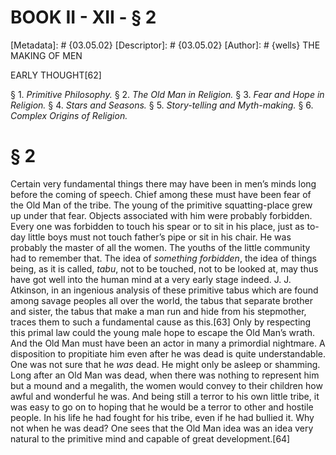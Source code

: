 # BOOK II - XII - § 2
[Metadata]: # {03.05.02}
[Descriptor]: # {03.05.02}
[Author]: # {wells}
THE MAKING OF MEN

EARLY THOUGHT[62]

§ 1. _Primitive Philosophy._ § 2. _The Old Man in Religion._ § 3.
_Fear and Hope in Religion._ § 4. _Stars and Seasons._ § 5.      _Story-telling
and Myth-making._ § 6. _Complex Origins of      Religion._

# § 2
Certain very fundamental things there may have been in men’s minds long before
the coming of speech. Chief among these must have been fear of the Old Man of
the tribe. The young of the primitive squatting-place grew up under that fear.
Objects associated with him were probably forbidden. Every one was forbidden to
touch his spear or to sit in his place, just as to-day little boys must not
touch father’s pipe or sit in his chair. He was probably the master of all the
women. The youths of the little community had to remember that. The idea of
_something forbidden_, the idea of things being, as it is called, _tabu_, not
to be touched, not to be looked at, may thus have got well into the human mind
at a very early stage indeed. J. J. Atkinson, in an ingenious analysis of these
primitive tabus which are found among savage peoples all over the world, the
tabus that separate brother and sister, the tabus that make a man run and hide
from his stepmother, traces them to such a fundamental cause as this.[63] Only
by respecting this primal law could the young male hope to escape the Old Man’s
wrath. And the Old Man must have been an actor in many a primordial nightmare.
A disposition to propitiate him even after he was dead is quite understandable.
One was not sure that he _was_ dead. He might only be asleep or shamming. Long
after an Old Man was dead, when there was nothing to represent him but a mound
and a megalith, the women would convey to their children how awful and
wonderful he was. And being still a terror to his own little tribe, it was easy
to go on to hoping that he would be a terror to other and hostile people. In
his life he had fought for his tribe, even if he had bullied it. Why not when
he was dead? One sees that the Old Man idea was an idea very natural to the
primitive mind and capable of great development.[64]

